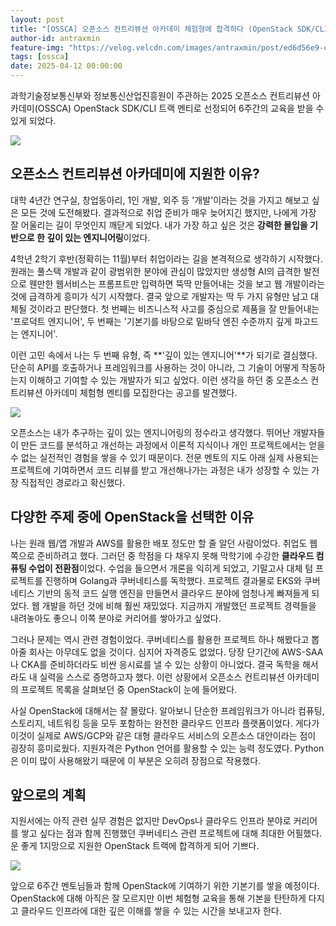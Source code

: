 ```yaml
---
layout: post
title: "[OSSCA] 오픈소스 컨트리뷰션 아카데미 체험형에 합격하다 (OpenStack SDK/CLI)"
author-id: antraxmin
feature-img: "https://velog.velcdn.com/images/antraxmin/post/ed6d56e9-ce90-4805-8d1a-4d817a578903/image.png"
tags: [ossca]
date: 2025-04-12 00:00:00
---
```


과학기술정보통신부와 정보통신산업진흥원이 주관하는 2025 오픈소스 컨트리뷰션 아카데미(OSSCA) OpenStack SDK/CLI 트랙 멘티로 선정되어 6주간의 교육을 받을 수 있게 되었다. 

![](https://velog.velcdn.com/images/antraxmin/post/6033265d-603e-4adf-b480-25231d463c17/image.png)

## 오픈소스 컨트리뷰션 아카데미에 지원한 이유? 
대학 4년간 연구실, 창업동아리, 1인 개발, 외주 등 '개발'이라는 것을 가지고 해보고 싶은 모든 것에 도전해봤다. 결과적으로 취업 준비가 매우 늦어지긴 했지만, 나에게 가장 잘 어울리는 길이 무엇인지 깨닫게 되었다. 내가 가장 하고 싶은 것은 **강력한 몰입을 기반으로 한 깊이 있는 엔지니어링**이었다.

4학년 2학기 후반(정확히는 11월)부터 취업이라는 길을 본격적으로 생각하기 시작했다. 원래는 풀스택 개발과 같이 광범위한 분야에 관심이 많았지만 생성형 AI의 급격한 발전으로 웬만한 웹서비스는 프롬프트만 입력하면 뚝딱 만들어내는 것을 보고 웹 개발이라는 것에 급격하게 흥미가 식기 시작했다. 결국 앞으로 개발자는 딱 두 가지 유형만 남고 대체될 것이라고 판단했다. 첫 번째는 비즈니스적 사고를 중심으로 제품을 잘 만들어내는 '프로덕트 엔지니어', 두 번째는 '기본기를 바탕으로 밑바닥 엔진 수준까지 깊게 파고드는 엔지니어'.

이런 고민 속에서 나는 두 번째 유형, 즉 **'깊이 있는 엔지니어'**가 되기로 결심했다. 단순히 API를 호출하거나 프레임워크를 사용하는 것이 아니라, 그 기술이 어떻게 작동하는지 이해하고 기여할 수 있는 개발자가 되고 싶었다. 이런 생각을 하던 중 오픈소스 컨트리뷰션 아카데미 체험형 멘티를 모집한다는 공고를 발견했다.

![](https://velog.velcdn.com/images/antraxmin/post/bbdfefac-62e6-43a2-9b76-c7eb2fc7a9d6/image.png)

오픈소스는 내가 추구하는 깊이 있는 엔지니어링의 정수라고 생각했다. 뛰어난 개발자들이 만든 코드를 분석하고 개선하는 과정에서 이론적 지식이나 개인 프로젝트에서는 얻을 수 없는 실전적인 경험을 쌓을 수 있기 때문이다. 전문 멘토의 지도 아래 실제 사용되는 프로젝트에 기여하면서 코드 리뷰를 받고 개선해나가는 과정은 내가 성장할 수 있는 가장 직접적인 경로라고 확신했다.

## 다양한 주제 중에 OpenStack을 선택한 이유
나는 원래 웹/앱 개발과 AWS를 활용한 배포 정도만 할 줄 알던 사람이었다. 취업도 웹 쪽으로 준비하려고 했다. 그러던 중 학점을 다 채우지 못해 막학기에 수강한 **클라우드 컴퓨팅 수업이 전환점**이었다. 수업을 들으면서 개론을 익히게 되었고, 기말고사 대체 텀 프로젝트를 진행하며 Golang과 쿠버네티스를 독학했다. 프로젝트 결과물로 EKS와 쿠버네티스 기반의 동적 코드 실행 엔진을 만들면서 클라우드 분야에 엄청나게 빠져들게 되었다. 웹 개발을 하던 것에 비해 훨씬 재밌었다. 지금까지 개발했던 프로젝트 경력들을 내려놓아도 좋으니 이쪽 분야로 커리어를 쌓아가고 싶었다.

그러나 문제는 역시 관련 경험이었다. 쿠버네티스를 활용한 프로젝트 하나 해봤다고 뽑아줄 회사는 아무데도 없을 것이다. 심지어 자격증도 없었다. 당장 단기간에 AWS-SAA나 CKA를 준비하더라도 비싼 응시료를 낼 수 있는 상황이 아니었다. 결국 독학을 해서라도 내 실력을 스스로 증명하고자 했다. 이런 상황에서 오픈소스 컨트리뷰션 아카데미의 프로젝트 목록을 살펴보던 중 OpenStack이 눈에 들어왔다. 

사실 OpenStack에 대해서는 잘 몰랐다. 알아보니 단순한 프레임워크가 아니라 컴퓨팅, 스토리지, 네트워킹 등을 모두 포함하는 완전한 클라우드 인프라 플랫폼이었다. 게다가 이것이 실제로 AWS/GCP와 같은 대형 클라우드 서비스의 오픈소스 대안이라는 점이 굉장히 흥미로웠다. 지원자격은 Python 언어를 활용할 수 있는 능력 정도였다. Python은 이미 많이 사용해왔기 때문에 이 부분은 오히려 장점으로 작용했다.


## 앞으로의 계획
지원서에는 아직 관련 실무 경험은 없지만 DevOps나 클라우드 인프라 분야로 커리어를 쌓고 싶다는 점과 함께 진행했던 쿠버네티스 관련 프로젝트에 대해 최대한 어필했다. 운 좋게 1지망으로 지원한 OpenStack 트랙에 합격하게 되어 기쁘다. 

![](https://velog.velcdn.com/images/antraxmin/post/9fad3f29-1c53-4c77-8a8b-732e6d2141dd/image.png)

앞으로 6주간 멘토님들과 함께 OpenStack에 기여하기 위한 기본기를 쌓을 예정이다. OpenStack에 대해 아직은 잘 모르지만 이번 체험형 교육을 통해 기본을 탄탄하게 다지고 클라우드 인프라에 대한 깊은 이해를 쌓을 수 있는 시간을 보내고자 한다. 